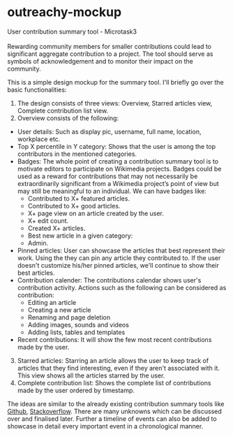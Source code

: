 # outreachy-mockup

User contribution summary tool - Microtask3 <br><br>
Rewarding community members for smaller contributions could lead to significant aggregate contribution to a project. The tool should 
serve as symbols of acknowledgement and to monitor their impact on the community. 

This is a simple design mockup for the summary tool. I'll briefly go over the basic functionalities:

1. The design consists of three views: Overview, Starred articles view, Complete contribution list view.
2. Overview consists of the following:
  - User details: Such as display pic, username, full name, location, workplace etc.
  - Top X percentile in Y category: Shows that the user is among the top contributors in the mentioned categories.
  - Badges: The whole point of creating a contribution summary tool is to motivate editors to participate on 
  Wikimedia projects. Badges could be used as a reward for contributions that may not necessarily be extraordinarily 
  significant from a Wikimedia project’s point of view but may still be meaningful to an individual. We can have badges like:
    - Contributed to X+ featured articles.
    - Contributed to X+ good articles.
    - X+ page view on an article created by the user.
    - X+ edit count.
    - Created X+ articles.
    - Best new article in a given category:
    - Admin.    
  - Pinned articles: User can showcase the articles that best represent their work. Using the they can pin any article they 
  contributed to. If the user doesn't customize his/her pinned articles, we'll continue to show their best articles. 
  - Contribution calender: The contributions calendar shows user's contribution activity. Actions such as the following 
  can be considered as contribution:
    - Editing an article
    - Creating a new article
    - Renaming and page deletion
    - Adding images, sounds and videos
    - Adding lists, tables and templates
  - Recent contributions: It will show the few most recent contributions made by the user.
3. Starred articles: Starring an article allows the user to keep track of articles that they find interesting, even if they 
aren't associated with it. This view shows all the articles starred by the user.
4. Complete contribution list: Shows the complete list of contributions made by the user ordered by timestamp.

The ideas are similar to the already existing contribution summary tools like [Github](https://github.com/), [Stackoverflow](https://stackoverflow.com/). 
There are many unknowns which can be discussed over and finalised later. Further a timeline of events can also be added to showcase in detail every important event in a chronological manner.
